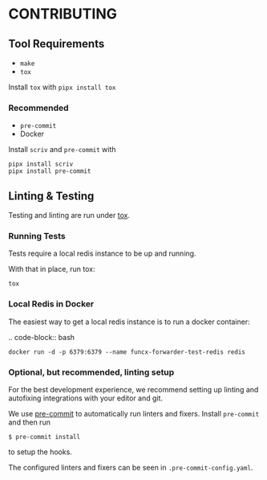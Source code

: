 # CONTRIBUTING

## Tool Requirements

- `make`
- `tox`

Install `tox` with `pipx install tox`

### Recommended

- `pre-commit`
- Docker

Install `scriv` and `pre-commit` with

    pipx install scriv
    pipx install pre-commit

## Linting & Testing

Testing and linting are run under [tox](https://tox.readthedocs.io/en/latest/).

### Running Tests

Tests require a local redis instance to be up and running.

With that in place, run tox:

    tox

### Local Redis in Docker

The easiest way to get a local redis instance is to run a docker container:

.. code-block:: bash

    docker run -d -p 6379:6379 --name funcx-forwarder-test-redis redis

### Optional, but recommended, linting setup

For the best development experience, we recommend setting up linting and
autofixing integrations with your editor and git.

We use [pre-commit](https://pre-commit.com/) to automatically run linters and fixers.
Install `pre-commit` and then run

    $ pre-commit install

to setup the hooks.

The configured linters and fixers can be seen in `.pre-commit-config.yaml`.
